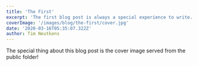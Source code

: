 ```yaml
---
title: 'The First'
excerpt: 'The first blog post is always a special experience to write.'
coverImage: '/images/blog/the-first/cover.jpg'
date: '2020-03-16T05:35:07.322Z'
author: Tim Neutkens
---
```


The special thing about this blog post is the cover image served from the public folder!
